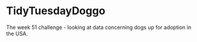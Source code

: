 # TidyTuesdayDoggo
 The week 51 challenge - looking at data concerning dogs up for adoption in the USA.
